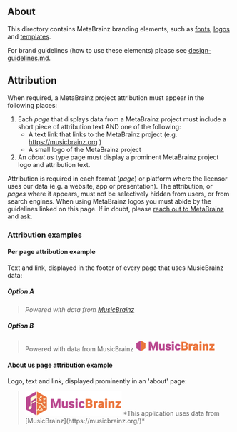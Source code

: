 ## About

This directory contains MetaBrainz branding elements, such as [fonts](./fonts), [logos](./logos) and [templates](./templates).

For brand guidelines (how to use these elements) please see <a href="../guidelines/design-guidelines.md">design-guidelines.md</a>.

## Attribution

When required, a MetaBrainz project attribution must appear in the following places:

1. Each *page* that displays data from a MetaBrainz project must include a short piece of attribution text AND one of the following:
   * A text link that links to the MetaBrainz project (e.g. https://musicbrainz.org )
   * A small logo of the MetaBrainz project
2. An *about us* type page must display a prominent MetaBrainz project logo and attribution text.

Attribution is required in each format (*page*) or platform where the licensor uses our data (e.g. a
website, app or presentation). The attribution, or *pages* where it appears, must not be selectively
hidden from users, or from search engines. When using MetaBrainz logos you must abide by the guidelines
linked on this page. If in doubt, please [reach out to MetaBrainz](https://metabrainz.org/contact) and ask.


### Attribution examples

#### Per page attribution example

Text and link, displayed in the footer of every page that uses MusicBrainz data:</br>

##### Option A

> *Powered with data from [MusicBrainz](https://musicbrainz.org/)*

##### Option B

> Powered with data from MusicBrainz <img src="../brand/logos/MusicBrainz/SVG/MusicBrainz_logo_mini.svg" alt="MusicBcrainz logo" height="25px" style="align: bottom">

#### About us page attribution example

Logo, text and link, displayed prominently in an 'about' page:</br>

> <img src="../brand/logos/MusicBrainz/SVG/MusicBrainz_logo.svg" alt="MusiBcrainz logo" height="55px">
> *This application uses data from [MusicBrainz](https://musicbrainz.org/)*
